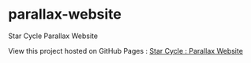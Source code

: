 # parallax-website
Star Cycle Parallax Website

View this project hosted on GitHub Pages : [Star Cycle : Parallax Website](https://safirangi.github.io/parallax-website/)
